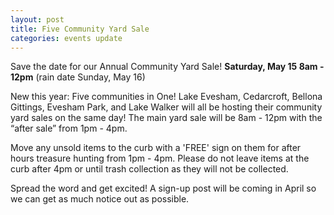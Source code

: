 ```yaml
---
layout: post
title: Five Community Yard Sale
categories: events update
---
```


Save the date for our Annual Community Yard Sale! **Saturday, May 15 8am - 12pm** (rain date Sunday, May 16)

New this year: Five communities in One! Lake Evesham, Cedarcroft, Bellona Gittings,
Evesham Park, and Lake Walker will all be hosting their community yard sales on
the same day! The main yard sale will be 8am - 12pm with the &ldquo;after sale&rdquo; from 1pm - 4pm.

Move any unsold items to the curb with a 'FREE' sign on them for after hours treasure hunting from 1pm - 4pm.
Please do not leave items at the curb after 4pm or until trash collection as they will not be collected.

Spread the word and get excited! A sign-up post will be coming in April so we can get as much notice out as possible.
